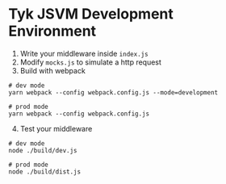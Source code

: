 # Tyk JSVM Development Environment

1. Write your middleware inside `index.js`
2. Modify `mocks.js` to simulate a http request
3. Build with webpack

```
# dev mode
yarn webpack --config webpack.config.js --mode=development

# prod mode
yarn webpack --config webpack.config.js
```

4. Test your middleware

```
# dev mode
node ./build/dev.js

# prod mode
node ./build/dist.js
```
